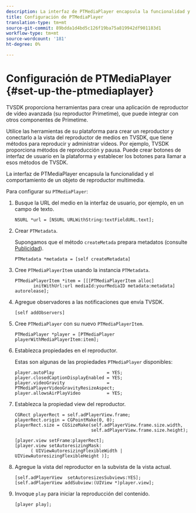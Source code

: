 ```yaml
---
description: La interfaz de PTMediaPlayer encapsula la funcionalidad y el comportamiento de un objeto de reproductor multimedia.
title: Configuración de PTMediaPlayer
translation-type: tm+mt
source-git-commit: 89bdda1d4bd5c126f19ba75a819942df901183d1
workflow-type: tm+mt
source-wordcount: '181'
ht-degree: 0%

---
```



# Configuración de PTMediaPlayer {#set-up-the-ptmediaplayer}

TVSDK proporciona herramientas para crear una aplicación de reproductor de vídeo avanzada (su reproductor Primetime), que puede integrar con otros componentes de Primetime.

Utilice las herramientas de su plataforma para crear un reproductor y conectarlo a la vista del reproductor de medios en TVSDK, que tiene métodos para reproducir y administrar vídeos. Por ejemplo, TVSDK proporciona métodos de reproducción y pausa. Puede crear botones de interfaz de usuario en la plataforma y establecer los botones para llamar a esos métodos de TVSDK.

La interfaz de PTMediaPlayer encapsula la funcionalidad y el comportamiento de un objeto de reproductor multimedia.

Para configurar su `PTMediaPlayer`:

1. Busque la URL del medio en la interfaz de usuario, por ejemplo, en un campo de texto.

   ```
   NSURL *url = [NSURL URLWithString:textFieldURL.text];
   ```

1. Crear `PTMetadata`.

   Supongamos que el método `createMetada` prepara metadatos (consulte [Publicidad](../ad-insertion/r-psdk-ios-1.4-advertising-requirements.md)).

   ```
   PTMetadata *metadata = [self createMetadata]
   ```

1. Cree `PTMediaPlayerItem` usando la instancia `PTMetadata`.

   ```
   PTMediaPlayerItem *item = [[[PTMediaPlayerItem alloc] 
          initWithUrl:url mediaId:yourMediaID metadata:metadata] autorelease];
   ```

1. Agregue observadores a las notificaciones que envía TVSDK.

   ```
   [self addObservers]
   ```

1. Cree `PTMediaPlayer` con su nuevo `PTMediaPlayerItem`.

   ```
   PTMediaPlayer *player = [PTMediaPlayer playerWithMediaPlayerItem:item];
   ```

1. Establezca propiedades en el reproductor.

   Estas son algunas de las propiedades `PTMediaPlayer` disponibles:

   ```
   player.autoPlay                    = YES;  
   player.closedCaptionDisplayEnabled = YES; 
   player.videoGravity                = PTMediaPlayerVideoGravityResizeAspect;  
   player.allowsAirPlayVideo          = YES;
   ```

1. Establezca la propiedad view del reproductor.

   ```
   CGRect playerRect = self.adPlayerView.frame;  
   playerRect.origin = CGPointMake(0, 0); 
   playerRect.size = CGSizeMake(self.adPlayerView.frame.size.width,  
                                self.adPlayerView.frame.size.height); 
   
   [player.view setFrame:playerRect]; 
   [player.view setAutoresizingMask:  
         ( UIViewAutoresizingFlexibleWidth | UIViewAutoresizingFlexibleHeight )];
   ```

1. Agregue la vista del reproductor en la subvista de la vista actual.

   ```
   [self.adPlayerView  setAutoresizesSubviews:YES];  
   [self.adPlayerView addSubview:(UIView *)player.view];
   ```

1. Invoque `play` para iniciar la reproducción del contenido.

   ```
   [player play];
   ```

